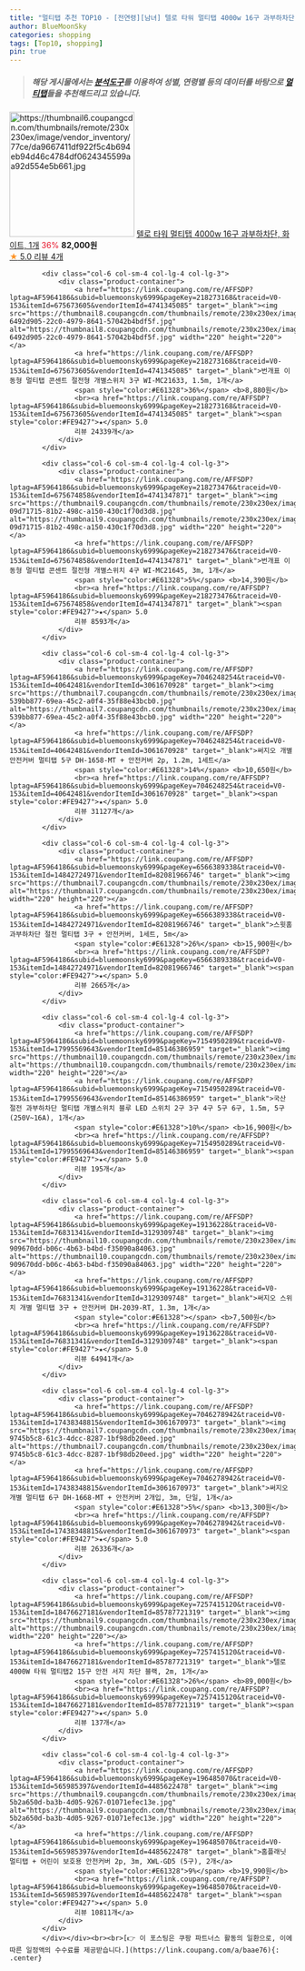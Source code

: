 ```yaml
---
title: "멀티탭 추천 TOP10 - [전연령][남녀] 텔로 타워 멀티탭 4000w 16구 과부하차단, 화이트, 1개"
author: BlueMoonSky
categories: shopping
tags: [Top10, shopping]
pin: true
---
```


> ##### 해당 게시물에서는 [**분석도구**](https://itemscout.io/)를 이용하여 **성별**, **연령별** 등의 데이터를 바탕으로 [**멀티탭**](https://link.coupang.com/a/baae76)들을 추천해드리고 있습니다.
<div class="container"><div class="row">
            <div class="col-6 col-sm-4 col-lg-4 col-lg-3">
                <div class="product-container">
                    <a href="https://link.coupang.com/re/AFFSDP?lptag=AF5964186&subid=bluemoonsky6999&pageKey=7460964069&traceid=V0-153&itemId=19446663642&vendorItemId=87698121232" target="_blank"><img src="https://thumbnail6.coupangcdn.com/thumbnails/remote/230x230ex/image/vendor_inventory/77ce/da9667411df922f5c4b694eb94d46c4784df0624345599aa92d554e5b661.jpg" alt="https://thumbnail6.coupangcdn.com/thumbnails/remote/230x230ex/image/vendor_inventory/77ce/da9667411df922f5c4b694eb94d46c4784df0624345599aa92d554e5b661.jpg" width="220" height="220"></a>
                    <a href="https://link.coupang.com/re/AFFSDP?lptag=AF5964186&subid=bluemoonsky6999&pageKey=7460964069&traceid=V0-153&itemId=19446663642&vendorItemId=87698121232" target="_blank">텔로 타워 멀티탭 4000w 16구 과부하차단, 화이트, 1개</a>
                    <span style="color:#E61328">36%</span> <b>82,000원</b>
                    <br><a href="https://link.coupang.com/re/AFFSDP?lptag=AF5964186&subid=bluemoonsky6999&pageKey=7460964069&traceid=V0-153&itemId=19446663642&vendorItemId=87698121232" target="_blank"><span style="color:#FE9427">★</span> 5.0
                    리뷰 4개</a>
                </div>
            </div>
            
            <div class="col-6 col-sm-4 col-lg-4 col-lg-3">
                <div class="product-container">
                    <a href="https://link.coupang.com/re/AFFSDP?lptag=AF5964186&subid=bluemoonsky6999&pageKey=218273168&traceid=V0-153&itemId=675673605&vendorItemId=4741345085" target="_blank"><img src="https://thumbnail8.coupangcdn.com/thumbnails/remote/230x230ex/image/retail/images/547497676829120-6492d905-22c0-4979-8641-57042b4bdf5f.jpg" alt="https://thumbnail8.coupangcdn.com/thumbnails/remote/230x230ex/image/retail/images/547497676829120-6492d905-22c0-4979-8641-57042b4bdf5f.jpg" width="220" height="220"></a>
                    <a href="https://link.coupang.com/re/AFFSDP?lptag=AF5964186&subid=bluemoonsky6999&pageKey=218273168&traceid=V0-153&itemId=675673605&vendorItemId=4741345085" target="_blank">번개표 이동형 멀티탭 콘센트 절전형 개별스위치 3구 WI-MC21633, 1.5m, 1개</a>
                    <span style="color:#E61328">36%</span> <b>8,880원</b>
                    <br><a href="https://link.coupang.com/re/AFFSDP?lptag=AF5964186&subid=bluemoonsky6999&pageKey=218273168&traceid=V0-153&itemId=675673605&vendorItemId=4741345085" target="_blank"><span style="color:#FE9427">★</span> 5.0
                    리뷰 24339개</a>
                </div>
            </div>
            
            <div class="col-6 col-sm-4 col-lg-4 col-lg-3">
                <div class="product-container">
                    <a href="https://link.coupang.com/re/AFFSDP?lptag=AF5964186&subid=bluemoonsky6999&pageKey=218273476&traceid=V0-153&itemId=675674858&vendorItemId=4741347871" target="_blank"><img src="https://thumbnail9.coupangcdn.com/thumbnails/remote/230x230ex/image/retail/images/1321460559225268-09d71715-81b2-498c-a150-430c1f70d3d8.jpg" alt="https://thumbnail9.coupangcdn.com/thumbnails/remote/230x230ex/image/retail/images/1321460559225268-09d71715-81b2-498c-a150-430c1f70d3d8.jpg" width="220" height="220"></a>
                    <a href="https://link.coupang.com/re/AFFSDP?lptag=AF5964186&subid=bluemoonsky6999&pageKey=218273476&traceid=V0-153&itemId=675674858&vendorItemId=4741347871" target="_blank">번개표 이동형 멀티탭 콘센트 절전형 개별스위치 4구 WI-MC21645, 3m, 1개</a>
                    <span style="color:#E61328">5%</span> <b>14,390원</b>
                    <br><a href="https://link.coupang.com/re/AFFSDP?lptag=AF5964186&subid=bluemoonsky6999&pageKey=218273476&traceid=V0-153&itemId=675674858&vendorItemId=4741347871" target="_blank"><span style="color:#FE9427">★</span> 5.0
                    리뷰 8593개</a>
                </div>
            </div>
            
            <div class="col-6 col-sm-4 col-lg-4 col-lg-3">
                <div class="product-container">
                    <a href="https://link.coupang.com/re/AFFSDP?lptag=AF5964186&subid=bluemoonsky6999&pageKey=7046248254&traceid=V0-153&itemId=40642481&vendorItemId=3061670928" target="_blank"><img src="https://thumbnail7.coupangcdn.com/thumbnails/remote/230x230ex/image/retail/images/6174702685344736-539bb877-69ea-45c2-a0f4-35f88e43bcb0.jpg" alt="https://thumbnail7.coupangcdn.com/thumbnails/remote/230x230ex/image/retail/images/6174702685344736-539bb877-69ea-45c2-a0f4-35f88e43bcb0.jpg" width="220" height="220"></a>
                    <a href="https://link.coupang.com/re/AFFSDP?lptag=AF5964186&subid=bluemoonsky6999&pageKey=7046248254&traceid=V0-153&itemId=40642481&vendorItemId=3061670928" target="_blank">써지오 개별 안전커버 멀티탭 5구 DH-1658-MT + 안전커버 2p, 1.2m, 1세트</a>
                    <span style="color:#E61328">14%</span> <b>10,650원</b>
                    <br><a href="https://link.coupang.com/re/AFFSDP?lptag=AF5964186&subid=bluemoonsky6999&pageKey=7046248254&traceid=V0-153&itemId=40642481&vendorItemId=3061670928" target="_blank"><span style="color:#FE9427">★</span> 5.0
                    리뷰 31127개</a>
                </div>
            </div>
            
            <div class="col-6 col-sm-4 col-lg-4 col-lg-3">
                <div class="product-container">
                    <a href="https://link.coupang.com/re/AFFSDP?lptag=AF5964186&subid=bluemoonsky6999&pageKey=6566389338&traceid=V0-153&itemId=14842724971&vendorItemId=82081966746" target="_blank"><img src="https://thumbnail7.coupangcdn.com/thumbnails/remote/230x230ex/image/rs_quotation_api/lkszaevg/8e7d8bbed19545429a3a9386895a1155.jpg" alt="https://thumbnail7.coupangcdn.com/thumbnails/remote/230x230ex/image/rs_quotation_api/lkszaevg/8e7d8bbed19545429a3a9386895a1155.jpg" width="220" height="220"></a>
                    <a href="https://link.coupang.com/re/AFFSDP?lptag=AF5964186&subid=bluemoonsky6999&pageKey=6566389338&traceid=V0-153&itemId=14842724971&vendorItemId=82081966746" target="_blank">스윗홈 과부하차단 절전 멀티탭 3구 + 안전커버, 1세트, 5m</a>
                    <span style="color:#E61328">26%</span> <b>15,900원</b>
                    <br><a href="https://link.coupang.com/re/AFFSDP?lptag=AF5964186&subid=bluemoonsky6999&pageKey=6566389338&traceid=V0-153&itemId=14842724971&vendorItemId=82081966746" target="_blank"><span style="color:#FE9427">★</span> 5.0
                    리뷰 2665개</a>
                </div>
            </div>
            
            <div class="col-6 col-sm-4 col-lg-4 col-lg-3">
                <div class="product-container">
                    <a href="https://link.coupang.com/re/AFFSDP?lptag=AF5964186&subid=bluemoonsky6999&pageKey=7154950289&traceid=V0-153&itemId=17995569643&vendorItemId=85146386959" target="_blank"><img src="https://thumbnail10.coupangcdn.com/thumbnails/remote/230x230ex/image/vendor_inventory/a9b6/76c0ff9fbe6a488c84018a22021c20288dc0a1cfb63ed0ade6a38b54e8a1.png" alt="https://thumbnail10.coupangcdn.com/thumbnails/remote/230x230ex/image/vendor_inventory/a9b6/76c0ff9fbe6a488c84018a22021c20288dc0a1cfb63ed0ade6a38b54e8a1.png" width="220" height="220"></a>
                    <a href="https://link.coupang.com/re/AFFSDP?lptag=AF5964186&subid=bluemoonsky6999&pageKey=7154950289&traceid=V0-153&itemId=17995569643&vendorItemId=85146386959" target="_blank">국산 절전 과부하차단 멀티탭 개별스위치 블루 LED 스위치 2구 3구 4구 5구 6구, 1.5m, 5구(250V~16A), 1개</a>
                    <span style="color:#E61328">10%</span> <b>16,900원</b>
                    <br><a href="https://link.coupang.com/re/AFFSDP?lptag=AF5964186&subid=bluemoonsky6999&pageKey=7154950289&traceid=V0-153&itemId=17995569643&vendorItemId=85146386959" target="_blank"><span style="color:#FE9427">★</span> 5.0
                    리뷰 195개</a>
                </div>
            </div>
            
            <div class="col-6 col-sm-4 col-lg-4 col-lg-3">
                <div class="product-container">
                    <a href="https://link.coupang.com/re/AFFSDP?lptag=AF5964186&subid=bluemoonsky6999&pageKey=19136228&traceid=V0-153&itemId=76831341&vendorItemId=3129309748" target="_blank"><img src="https://thumbnail10.coupangcdn.com/thumbnails/remote/230x230ex/image/retail/images/7125953585508444-909670dd-b06c-4b63-b4bd-f35090a84063.jpg" alt="https://thumbnail10.coupangcdn.com/thumbnails/remote/230x230ex/image/retail/images/7125953585508444-909670dd-b06c-4b63-b4bd-f35090a84063.jpg" width="220" height="220"></a>
                    <a href="https://link.coupang.com/re/AFFSDP?lptag=AF5964186&subid=bluemoonsky6999&pageKey=19136228&traceid=V0-153&itemId=76831341&vendorItemId=3129309748" target="_blank">써지오 스위치 개별 멀티탭 3구 + 안전커버 DH-2039-RT, 1.3m, 1개</a>
                    <span style="color:#E61328"></span> <b>7,500원</b>
                    <br><a href="https://link.coupang.com/re/AFFSDP?lptag=AF5964186&subid=bluemoonsky6999&pageKey=19136228&traceid=V0-153&itemId=76831341&vendorItemId=3129309748" target="_blank"><span style="color:#FE9427">★</span> 5.0
                    리뷰 64941개</a>
                </div>
            </div>
            
            <div class="col-6 col-sm-4 col-lg-4 col-lg-3">
                <div class="product-container">
                    <a href="https://link.coupang.com/re/AFFSDP?lptag=AF5964186&subid=bluemoonsky6999&pageKey=7046278942&traceid=V0-153&itemId=17438348815&vendorItemId=3061670973" target="_blank"><img src="https://thumbnail7.coupangcdn.com/thumbnails/remote/230x230ex/image/retail/images/3720654065634704-9745b5c8-61c3-4dcc-8287-1bf98db20eed.jpg" alt="https://thumbnail7.coupangcdn.com/thumbnails/remote/230x230ex/image/retail/images/3720654065634704-9745b5c8-61c3-4dcc-8287-1bf98db20eed.jpg" width="220" height="220"></a>
                    <a href="https://link.coupang.com/re/AFFSDP?lptag=AF5964186&subid=bluemoonsky6999&pageKey=7046278942&traceid=V0-153&itemId=17438348815&vendorItemId=3061670973" target="_blank">써지오 개별 멀티탭 6구 DH-1668-MT + 안전커버 2개입, 3m, 단일, 1개</a>
                    <span style="color:#E61328">5%</span> <b>13,300원</b>
                    <br><a href="https://link.coupang.com/re/AFFSDP?lptag=AF5964186&subid=bluemoonsky6999&pageKey=7046278942&traceid=V0-153&itemId=17438348815&vendorItemId=3061670973" target="_blank"><span style="color:#FE9427">★</span> 5.0
                    리뷰 26336개</a>
                </div>
            </div>
            
            <div class="col-6 col-sm-4 col-lg-4 col-lg-3">
                <div class="product-container">
                    <a href="https://link.coupang.com/re/AFFSDP?lptag=AF5964186&subid=bluemoonsky6999&pageKey=7257415120&traceid=V0-153&itemId=18476627181&vendorItemId=85787721319" target="_blank"><img src="https://thumbnail9.coupangcdn.com/thumbnails/remote/230x230ex/image/vendor_inventory/3566/eeda8455f2bbad0da539294620e80538d1c359f6f555dc7df5eba677a17e.jpg" alt="https://thumbnail9.coupangcdn.com/thumbnails/remote/230x230ex/image/vendor_inventory/3566/eeda8455f2bbad0da539294620e80538d1c359f6f555dc7df5eba677a17e.jpg" width="220" height="220"></a>
                    <a href="https://link.coupang.com/re/AFFSDP?lptag=AF5964186&subid=bluemoonsky6999&pageKey=7257415120&traceid=V0-153&itemId=18476627181&vendorItemId=85787721319" target="_blank">텔로 4000W 타워 멀티탭2 15구 안전 서지 차단 블랙, 2m, 1개</a>
                    <span style="color:#E61328">26%</span> <b>89,000원</b>
                    <br><a href="https://link.coupang.com/re/AFFSDP?lptag=AF5964186&subid=bluemoonsky6999&pageKey=7257415120&traceid=V0-153&itemId=18476627181&vendorItemId=85787721319" target="_blank"><span style="color:#FE9427">★</span> 5.0
                    리뷰 137개</a>
                </div>
            </div>
            
            <div class="col-6 col-sm-4 col-lg-4 col-lg-3">
                <div class="product-container">
                    <a href="https://link.coupang.com/re/AFFSDP?lptag=AF5964186&subid=bluemoonsky6999&pageKey=196485070&traceid=V0-153&itemId=565985397&vendorItemId=4485622478" target="_blank"><img src="https://thumbnail9.coupangcdn.com/thumbnails/remote/230x230ex/image/retail/images/427940027234-5b2a650d-ba3b-4d05-9267-01071efec13e.jpg" alt="https://thumbnail9.coupangcdn.com/thumbnails/remote/230x230ex/image/retail/images/427940027234-5b2a650d-ba3b-4d05-9267-01071efec13e.jpg" width="220" height="220"></a>
                    <a href="https://link.coupang.com/re/AFFSDP?lptag=AF5964186&subid=bluemoonsky6999&pageKey=196485070&traceid=V0-153&itemId=565985397&vendorItemId=4485622478" target="_blank">홈플래닛 멀티탭 + 어린이 보호용 안전커버 2p, 3m, XWL-GD5 (5구), 2개</a>
                    <span style="color:#E61328">9%</span> <b>19,990원</b>
                    <br><a href="https://link.coupang.com/re/AFFSDP?lptag=AF5964186&subid=bluemoonsky6999&pageKey=196485070&traceid=V0-153&itemId=565985397&vendorItemId=4485622478" target="_blank"><span style="color:#FE9427">★</span> 5.0
                    리뷰 10811개</a>
                </div>
            </div>
            </div></div><br><br>[👉 이 포스팅은 쿠팡 파트너스 활동의 일환으로, 이에 따른 일정액의 수수료를 제공받습니다.](https://link.coupang.com/a/baae76){: .center}
